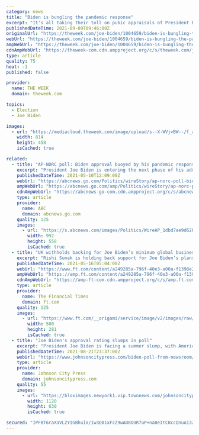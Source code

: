 ```yaml
---
category: news
title: "Biden is bungling the pandemic response"
excerpt: "It's all taking their toll on pubic appraisals of President Biden's COVID response — and it's long past time he did something about it. Biden could start by asking someone like White House Coronavirus Response Coordinator Jeff Zients to step aside as part of a broader shift in strategy,"
publishedDateTime: 2021-09-09T09:46:00Z
originalUrl: "https://theweek.com/joe-biden/1004659/biden-is-bungling-the-pandemic-response"
webUrl: "https://theweek.com/joe-biden/1004659/biden-is-bungling-the-pandemic-response"
ampWebUrl: "https://theweek.com/joe-biden/1004659/biden-is-bungling-the-pandemic-response?amp"
cdnAmpWebUrl: "https://theweek-com.cdn.ampproject.org/c/s/theweek.com/joe-biden/1004659/biden-is-bungling-the-pandemic-response?amp"
type: article
quality: 75
heat: -1
published: false

provider:
  name: THE WEEK
  domain: theweek.com

topics:
  - Election
  - Joe Biden

images:
  - url: "https://mediacloud.theweek.com/image/upload/s--X-WVjvBW--/f_auto,t_content-image-full-desktop@1/v1631134076/zeitz.jpg"
    width: 814
    height: 458
    isCached: true

related:
  - title: "AP-NORC poll: Biden approval buoyed by his pandemic response"
    excerpt: "President Joe Biden is entering the next phase of his administration with the steady approval of a majority of Americans"
    publishedDateTime: 2021-05-10T12:09:00Z
    webUrl: "https://abcnews.go.com/Politics/wireStory/ap-norc-poll-biden-approval-buoyed-pandemic-response-77598908"
    ampWebUrl: "https://abcnews.go.com/amp/Politics/wireStory/ap-norc-poll-biden-approval-buoyed-pandemic-response-77598908"
    cdnAmpWebUrl: "https://abcnews-go-com.cdn.ampproject.org/c/s/abcnews.go.com/amp/Politics/wireStory/ap-norc-poll-biden-approval-buoyed-pandemic-response-77598908"
    type: article
    provider:
      name: ABC
      domain: abcnews.go.com
    quality: 125
    images:
      - url: "https://s.abcnews.com/images/Politics/WireAP_1dbd7ae9d62042af9c8ad0ac023f319c_16x9_992.jpg"
        width: 992
        height: 558
        isCached: true
  - title: "UK withholds backing for Joe Biden’s minimum global business tax"
    excerpt: "Rishi Sunak is holding back support for Joe Biden’s plans for a 21 per cent minimum global business tax rate, as Britain pushes the US to ensure any agreement includes a fairer system for taxing digital technology giants."
    publishedDateTime: 2021-05-16T05:04:00Z
    webUrl: "https://www.ft.com/content/a249285a-796f-40e3-a00a-f1398e249ef9"
    ampWebUrl: "https://amp.ft.com/content/a249285a-796f-40e3-a00a-f1398e249ef9"
    cdnAmpWebUrl: "https://amp-ft-com.cdn.ampproject.org/c/s/amp.ft.com/content/a249285a-796f-40e3-a00a-f1398e249ef9"
    type: article
    provider:
      name: The Financial Times
      domain: ft.com
    quality: 125
    images:
      - url: "https://www.ft.com/__origami/service/image/v2/images/raw/https%3A%2F%2Fd1e00ek4ebabms.cloudfront.net%2Fproduction%2Fe1c800d4-e0a9-4da9-98da-11634db34510.jpg?source=google-amp&fit=scale-down&width=500"
        width: 500
        height: 281
        isCached: true
  - title: "Joe Biden's approval rating slumps in poll"
    excerpt: "President Joe Biden is facing a summer slump, with Americans taking a notably less positive view of his handling of the coronavirus pandemic and his job approval rating"
    publishedDateTime: 2021-08-21T23:37:00Z
    webUrl: "https://www.johnsoncitypress.com/biden-poll-from-newsroom/article_c8921530-02d8-11ec-85b6-937b14e10c49.html"
    type: article
    provider:
      name: Johnson City Press
      domain: johnsoncitypress.com
    quality: 55
    images:
      - url: "https://bloximages.newyork1.vip.townnews.com/johnsoncitypress.com/content/tncms/assets/v3/editorial/f/40/f408f72e-02d8-11ec-a467-df65881632c9/61218ea7a25d5.image.jpg?crop=1763%2C992%2C0%2C91&resize=1120%2C630&order=crop%2Cresize"
        width: 1120
        height: 630
        isCached: true

secured: "IPFBT6raXaVLZYIGBhuiV/Iw3Q01xFcZ9wAU8OUR7uP+na0eItC8ccQnuo132zCuC0sBDLvpgwSlrXyVkKP5BDhANjoI24XUnM2I+8mMKd/TcibAvBZANcuMxSZc45fwrItcqtqCUyVtgOIsHmqH7OzSouQb9wOqNmVMUpPjZqUqpg7B3pEbenFfmURtU+0G8SZQS8rFzsD7N8s3sLvtv+HQnJUkpD4CVQCXVbaVcg0pw4tAVlDU/TxJxCX3O/cN8a055mBht5TMMObxDRpRmuCvlPtZjEqRBkcPAojr/5aJMI0H3bd7kZo7V8gp7nDkywOKBM8RrPPuTP7Q9JFrxTOAwlG0MerivtJxZWIM0kQ=;LRyUevzXisWnZBkyotJHbA=="
---
```


